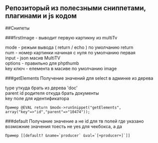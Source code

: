 ## Репозиторый из полесзными сниппетами, плагинами и js кодом



##Снипеты

   ###firstImage - выводит первую картикну из multiTv
   
   mode  - режым вывода ( return / echo ) по умолчанию return  
   num  - номер картинки начиная с нуля по умолчанию первая  
   input -    json масив MultiTV  
   options -  правильно для phpthumb  
   key ключ -  елемента в масиве по умолчанию image  
   
   ###getElements Получение значений для select в админке из дерева
   
   type уткуда брать из дерева 'doc'  
   parent id родителя откуда брать документы  
   key поле для идентификатора  
   
    Пример @EVAL return $modx->runSnippet("getElements", array("key"=>"id","parent"=>"10474"));
    
   ###default
   Получание значение а не id для тв полей где указано возможние значения
   тоесть не yes для чекбокса, а да
    
    Пример [[default? &name=`producer` &val=`[+producer+]`]]

    
   